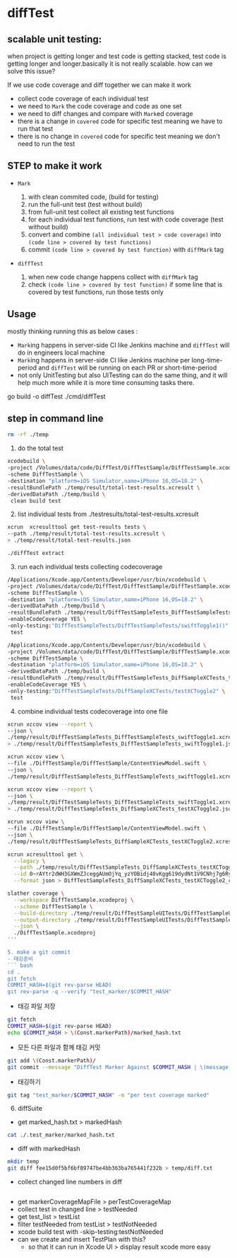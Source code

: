 # diffTest
## scalable unit testing:
when project is getting longer and test code is getting stacked, test code is getting longer and longer.basically it is not really scalable. how can we solve this issue?

If we use code coverage and diff together we can make it work
- collect code coverage of each individual test
- we need to `Mark` the code coverage and code as one set
- we need to diff changes and compare with `Mark`ed coverage
- there is a change in `covered` code for specific test meaning we have to run that test
- there is no change in `covered` code for specific test meaning we don't need to run the test

## STEP to make it work
- `Mark`
  1. with clean commited code, (build for testing)
  2. run the full-unit test (test without build)
  3. from full-unit test collect all existing test functions
  4. for each individual test functions, run test with code coverage (test without build)
  5. convert and combine `(all individual test > code coverage)` into `(code line > covered by test functions)`
  6. commit `(code line > covered by test function)` with  `diffMark` tag

- `diffTest`
  1. when new code change happens collect  with `diffMark` tag
  2. check `(code line > covered by test function)` 
    if some line that is covered by test functions, run those tests only


## Usage
mostly thinking running this as below cases :
- `Mark`ing happens in server-side CI like Jenkins machine and `diffTest` will do in engineers local machine
- `Mark`ing happens in server-side CI like Jenkins machine per long-time-period and  `diffTest` will be running on each PR or short-time-period
- not only UnitTesting but also UITesting can do the same thing, and it will help much more while it is more time consuming tasks there.





go build -o diffTest ./cmd/diffTest

## step in command line

``` bash
rm -rf ./temp
```

1. do the total test
``` bash
xcodebuild \
-project /Volumes/data/code/DiffTest/DiffTestSample/DiffTestSample.xcodeproj \
-scheme DiffTestSample \
-destination "platform=iOS Simulator,name=iPhone 16,OS=18.2" \
-resultBundlePath ./temp/result/total-test-results.xcresult \
-derivedDataPath ./temp/build \
 clean build test
```

2. list individual tests from ./testresults/total-test-results.xcresult
``` bash
xcrun  xcresulttool get test-results tests \
--path ./temp/result/total-test-results.xcresult \
> ./temp/result/total-test-results.json
```

``` bash
./diffTest extract   
```

3. run each individual tests collecting codecoverage
``` bash
/Applications/Xcode.app/Contents/Developer/usr/bin/xcodebuild \
-project /Volumes/data/code/DiffTest/DiffTestSample/DiffTestSample.xcodeproj \
-scheme DiffTestSample \
-destination "platform=iOS Simulator,name=iPhone 16,OS=18.2" \
-derivedDataPath ./temp/build \
-resultBundlePath ./temp/result/DiffTestSampleTests_DiffTestSampleTests_swiftToggle1.xcresult \
-enableCodeCoverage YES \
-only-testing:"DiffTestSampleTests/DiffTestSampleTests/swiftToggle1()" \
 test 
```

``` bash
/Applications/Xcode.app/Contents/Developer/usr/bin/xcodebuild \
-project /Volumes/data/code/DiffTest/DiffTestSample/DiffTestSample.xcodeproj \
-scheme DiffTestSample \
-destination "platform=iOS Simulator,name=iPhone 16,OS=18.2" \
-derivedDataPath ./temp/build \
-resultBundlePath ./temp/result/DiffTestSampleTests_DiffSampleXCTests_testXCToggle2.xcresult \
-enableCodeCoverage YES \
-only-testing:"DiffTestSampleTests/DiffSampleXCTests/testXCToggle2" \
 test 
```




4. combine individual tests codecoverage into one file
``` bash
xcrun xccov view --report \
--json \
./temp/result/DiffTestSampleTests_DiffTestSampleTests_swiftToggle1.xcresult \
> ./temp/result/DiffTestSampleTests_DiffTestSampleTests_swiftToggle1.json
``` 
``` bash
xcrun xccov view \
--file ./DiffTestSample/DiffTestSample/ContentViewModel.swift \
--json \
./temp/result/DiffTestSampleTests_DiffTestSampleTests_swiftToggle1.xcresult
```

``` bash
xcrun xccov view --report \
--json \
./temp/result/DiffTestSampleTests_DiffTestSampleTests_swiftToggle1.xcresult \
> ./temp/result/DiffTestSampleTests_DiffSampleXCTests_testXCToggle2.json
``` 
``` bash
xcrun xccov view \
--file ./DiffTestSample/DiffTestSample/ContentViewModel.swift \
--json \
./temp/result/DiffTestSampleTests_DiffSampleXCTests_testXCToggle2.xcresult
```

``` bash
xcrun xcresulttool get \
  --legacy \
  --path ./temp/result/DiffTestSampleTests_DiffSampleXCTests_testXCToggle2.xcresult \
  --id 0~rAYtr2dWH3GXWmZJceggAUmOjYq_yzYOBidj40vKgg619dydNt1V9CNhj7g6RyoQVCsli-8X6fo7TKN30s475Q== \
  --format json > DiffTestSampleTests_DiffSampleXCTests_testXCToggle2_coverage.json
```

``` bash
slather coverage \
  --workspace DiffTestSample.xcodeproj \
  --scheme DiffTestSample \
  --build-directory ./temp/result/DiffTestSampleUITests/DiffTestSampleUITestsLaunchTests/testLaunch/build \
  --output-directory ./temp/result/DiffTestSampleUITests/DiffTestSampleUITestsLaunchTests/testLaunch \
  --json \
  ./DiffTestSample.xcodeproj
'''

5. make a git commit 
- 태깅준비
``` bash
cd .
git fetch
COMMIT_HASH=$(git rev-parse HEAD)
git rev-parse -q --verify "test_marker/$COMMIT_HASH"
```

- 태깅 파일 저장
``` bash
git fetch
COMMIT_HASH=$(git rev-parse HEAD)
echo $COMMIT_HASH > \(Const.markerPath)/marked_hash.txt
```

- 모든 다른 파일과 함께 태깅 커밋
``` bash
git add \(Const.markerPath)/
git commit --message "DiffTest Marker Against $COMMIT_HASH | \(message) \n "
```

- 태깅하기
``` bash
git tag "test_marker/$COMMIT_HASH" -m "per test coverage marked"
```


6. diffSuite
- get marked_hash.txt > markedHash
``` bash 
cat ./.test_marker/marked_hash.txt
```

- diff with markedHash
``` bash
mkdir temp
git diff fee15d0f5bf6bf89747be4bb363ba765441f232b > temp/diff.txt
```

- collect changed line numbers in diff
``` bash
```

- get markerCoverageMapFile > perTestCoverageMap
- collect test in changed line > testNeeded
- get test_list > testList
- filter testNeeded from testList > testNotNeeded
-  xcode build test with -skip-testing:testNotNeeded
- can we create and insert TestPlan with this?
  * so that it can run in Xcode UI > display result xcode more easy